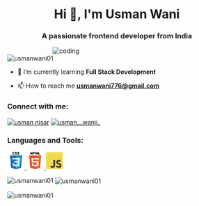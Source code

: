 
<h1 align="center">Hi 👋, I'm Usman Wani</h1>
<h3 align="center">A passionate frontend developer from India</h3>

<img align="right" alt="coding" width="400" src="https://user-images.githubusercontent.com/74038190/219923823-bf1ce878-c6b8-4faa-be07-93e6b1006521.gif">

<p align="left"> <img src="https://komarev.com/ghpvc/?username=Usmanwani01&label=Profile%20views&color=0e75b6&style=flat" alt="usmanwani01" /> </p>

- 🌱 I’m currently learning **Full Stack Development**

- 📫 How to reach me **usmanwani776@gmail.com**

<h3 align="left">Connect with me:</h3>
<p align="left">
<a href="https://linkedin.com/in/usman nisar" target="blank"><img align="center" src="https://raw.githubusercontent.com/rahuldkjain/github-profile-readme-generator/master/src/images/icons/Social/linked-in-alt.svg" alt="usman nisar" height="30" width="40" /></a>
<a href="https://instagram.com/usman__wanii_" target="blank"><img align="center" src="https://raw.githubusercontent.com/rahuldkjain/github-profile-readme-generator/master/src/images/icons/Social/instagram.svg" alt="usman__wanii_" height="30" width="40" /></a>
</p>

<h3 align="left">Languages and Tools:</h3>
<p align="left"> <a href="https://www.w3schools.com/css/" target="_blank" rel="noreferrer"> <img src="https://raw.githubusercontent.com/devicons/devicon/master/icons/css3/css3-original-wordmark.svg" alt="css3" width="40" height="40"/> </a> <a href="https://www.w3.org/html/" target="_blank" rel="noreferrer"> <img src="https://raw.githubusercontent.com/devicons/devicon/master/icons/html5/html5-original-wordmark.svg" alt="html5" width="40" height="40"/> </a> <a href="https://developer.mozilla.org/en-US/docs/Web/JavaScript" target="_blank" rel="noreferrer"> <img src="https://raw.githubusercontent.com/devicons/devicon/master/icons/javascript/javascript-original.svg" alt="javascript" width="40" height="40"/> </a> </p>

<p><img align="left" src="https://github-readme-stats.vercel.app/api/top-langs?username=Usmanwani01&show_icons=true&locale=en&layout=compact" alt="usmanwani01" /></p>

<p>&nbsp;<img align="center" src="https://github-readme-stats.vercel.app/api?username=Usmanwani01&show_icons=true&locale=en" alt="usmanwani01" /></p>

<p><img align="center" src="https://github-readme-streak-stats.herokuapp.com/?user=Usmanwani01&" alt="usmanwani01" /></p>
